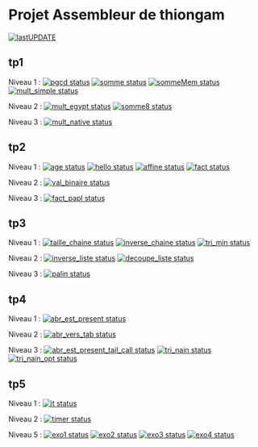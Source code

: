 # Projet Assembleur de thiongam

[![ lastUPDATE](https://CEP_Deploy.pages.ensimag.fr/CEP_TP_G3_2022_2023/EvalEP/thiongam_eval/lastupdate.svg)](https://CEP_Deploy.pages.ensimag.fr/CEP_TP_G3_2022_2023/EvalEP/thiongam_eval/0_lastupdate.log)

## tp1

Niveau 1 : 
[![pgcd status](https://CEP_Deploy.pages.ensimag.fr/CEP_TP_G3_2022_2023/EvalEP/thiongam_eval/pgcd.svg)](https://CEP_Deploy.pages.ensimag.fr/CEP_TP_G3_2022_2023/EvalEP/thiongam_eval/pgcd.log)
[![somme status](https://CEP_Deploy.pages.ensimag.fr/CEP_TP_G3_2022_2023/EvalEP/thiongam_eval/somme.svg)](https://CEP_Deploy.pages.ensimag.fr/CEP_TP_G3_2022_2023/EvalEP/thiongam_eval/somme.log)
[![sommeMem status](https://CEP_Deploy.pages.ensimag.fr/CEP_TP_G3_2022_2023/EvalEP/thiongam_eval/sommeMem.svg)](https://CEP_Deploy.pages.ensimag.fr/CEP_TP_G3_2022_2023/EvalEP/thiongam_eval/sommeMem.log)
[![mult_simple status](https://CEP_Deploy.pages.ensimag.fr/CEP_TP_G3_2022_2023/EvalEP/thiongam_eval/mult_simple.svg)](https://CEP_Deploy.pages.ensimag.fr/CEP_TP_G3_2022_2023/EvalEP/thiongam_eval/mult_simple.log)

Niveau 2 : 
[![mult_egypt status](https://CEP_Deploy.pages.ensimag.fr/CEP_TP_G3_2022_2023/EvalEP/thiongam_eval/mult_egypt.svg)](https://CEP_Deploy.pages.ensimag.fr/CEP_TP_G3_2022_2023/EvalEP/thiongam_eval/mult_egypt.log)
[![somme8 status](https://CEP_Deploy.pages.ensimag.fr/CEP_TP_G3_2022_2023/EvalEP/thiongam_eval/somme8.svg)](https://CEP_Deploy.pages.ensimag.fr/CEP_TP_G3_2022_2023/EvalEP/thiongam_eval/somme8.log)

Niveau 3 : 
[![mult_native status](https://CEP_Deploy.pages.ensimag.fr/CEP_TP_G3_2022_2023/EvalEP/thiongam_eval/mult_native.svg)](https://CEP_Deploy.pages.ensimag.fr/CEP_TP_G3_2022_2023/EvalEP/thiongam_eval/mult_native.log)


## tp2

Niveau 1 : 
[![age status](https://CEP_Deploy.pages.ensimag.fr/CEP_TP_G3_2022_2023/EvalEP/thiongam_eval/age.svg)](https://CEP_Deploy.pages.ensimag.fr/CEP_TP_G3_2022_2023/EvalEP/thiongam_eval/age.log)
[![hello status](https://CEP_Deploy.pages.ensimag.fr/CEP_TP_G3_2022_2023/EvalEP/thiongam_eval/hello.svg)](https://CEP_Deploy.pages.ensimag.fr/CEP_TP_G3_2022_2023/EvalEP/thiongam_eval/hello.log)
[![affine status](https://CEP_Deploy.pages.ensimag.fr/CEP_TP_G3_2022_2023/EvalEP/thiongam_eval/affine.svg)](https://CEP_Deploy.pages.ensimag.fr/CEP_TP_G3_2022_2023/EvalEP/thiongam_eval/affine.log)
[![fact status](https://CEP_Deploy.pages.ensimag.fr/CEP_TP_G3_2022_2023/EvalEP/thiongam_eval/fact.svg)](https://CEP_Deploy.pages.ensimag.fr/CEP_TP_G3_2022_2023/EvalEP/thiongam_eval/fact.log)

Niveau 2 : 
[![val_binaire status](https://CEP_Deploy.pages.ensimag.fr/CEP_TP_G3_2022_2023/EvalEP/thiongam_eval/val_binaire.svg)](https://CEP_Deploy.pages.ensimag.fr/CEP_TP_G3_2022_2023/EvalEP/thiongam_eval/val_binaire.log)

Niveau 3 : 
[![fact_papl status](https://CEP_Deploy.pages.ensimag.fr/CEP_TP_G3_2022_2023/EvalEP/thiongam_eval/fact_papl.svg)](https://CEP_Deploy.pages.ensimag.fr/CEP_TP_G3_2022_2023/EvalEP/thiongam_eval/fact_papl.log)


## tp3

Niveau 1 : 
[![taille_chaine status](https://CEP_Deploy.pages.ensimag.fr/CEP_TP_G3_2022_2023/EvalEP/thiongam_eval/taille_chaine.svg)](https://CEP_Deploy.pages.ensimag.fr/CEP_TP_G3_2022_2023/EvalEP/thiongam_eval/taille_chaine.log)
[![inverse_chaine status](https://CEP_Deploy.pages.ensimag.fr/CEP_TP_G3_2022_2023/EvalEP/thiongam_eval/inverse_chaine.svg)](https://CEP_Deploy.pages.ensimag.fr/CEP_TP_G3_2022_2023/EvalEP/thiongam_eval/inverse_chaine.log)
[![tri_min status](https://CEP_Deploy.pages.ensimag.fr/CEP_TP_G3_2022_2023/EvalEP/thiongam_eval/tri_min.svg)](https://CEP_Deploy.pages.ensimag.fr/CEP_TP_G3_2022_2023/EvalEP/thiongam_eval/tri_min.log)

Niveau 2 : 
[![inverse_liste status](https://CEP_Deploy.pages.ensimag.fr/CEP_TP_G3_2022_2023/EvalEP/thiongam_eval/inverse_liste.svg)](https://CEP_Deploy.pages.ensimag.fr/CEP_TP_G3_2022_2023/EvalEP/thiongam_eval/inverse_liste.log)
[![decoupe_liste status](https://CEP_Deploy.pages.ensimag.fr/CEP_TP_G3_2022_2023/EvalEP/thiongam_eval/decoupe_liste.svg)](https://CEP_Deploy.pages.ensimag.fr/CEP_TP_G3_2022_2023/EvalEP/thiongam_eval/decoupe_liste.log)

Niveau 3 : 
[![palin status](https://CEP_Deploy.pages.ensimag.fr/CEP_TP_G3_2022_2023/EvalEP/thiongam_eval/palin.svg)](https://CEP_Deploy.pages.ensimag.fr/CEP_TP_G3_2022_2023/EvalEP/thiongam_eval/palin.log)


## tp4

Niveau 1 : 
[![abr_est_present status](https://CEP_Deploy.pages.ensimag.fr/CEP_TP_G3_2022_2023/EvalEP/thiongam_eval/abr_est_present.svg)](https://CEP_Deploy.pages.ensimag.fr/CEP_TP_G3_2022_2023/EvalEP/thiongam_eval/abr_est_present.log)

Niveau 2 : 
[![abr_vers_tab status](https://CEP_Deploy.pages.ensimag.fr/CEP_TP_G3_2022_2023/EvalEP/thiongam_eval/abr_vers_tab.svg)](https://CEP_Deploy.pages.ensimag.fr/CEP_TP_G3_2022_2023/EvalEP/thiongam_eval/abr_vers_tab.log)

Niveau 3 : 
[![abr_est_present_tail_call status](https://CEP_Deploy.pages.ensimag.fr/CEP_TP_G3_2022_2023/EvalEP/thiongam_eval/abr_est_present_tail_call.svg)](https://CEP_Deploy.pages.ensimag.fr/CEP_TP_G3_2022_2023/EvalEP/thiongam_eval/abr_est_present_tail_call.log)
[![tri_nain status](https://CEP_Deploy.pages.ensimag.fr/CEP_TP_G3_2022_2023/EvalEP/thiongam_eval/tri_nain.svg)](https://CEP_Deploy.pages.ensimag.fr/CEP_TP_G3_2022_2023/EvalEP/thiongam_eval/tri_nain.log)
[![tri_nain_opt status](https://CEP_Deploy.pages.ensimag.fr/CEP_TP_G3_2022_2023/EvalEP/thiongam_eval/tri_nain_opt.svg)](https://CEP_Deploy.pages.ensimag.fr/CEP_TP_G3_2022_2023/EvalEP/thiongam_eval/tri_nain_opt.log)


## tp5

Niveau 1 : 
[![it status](https://CEP_Deploy.pages.ensimag.fr/CEP_TP_G3_2022_2023/EvalEP/thiongam_eval/it.svg)](https://CEP_Deploy.pages.ensimag.fr/CEP_TP_G3_2022_2023/EvalEP/thiongam_eval/it.log)

Niveau 2 : 
[![timer status](https://CEP_Deploy.pages.ensimag.fr/CEP_TP_G3_2022_2023/EvalEP/thiongam_eval/timer.svg)](https://CEP_Deploy.pages.ensimag.fr/CEP_TP_G3_2022_2023/EvalEP/thiongam_eval/timer.log)

Niveau 5 : 
[![exo1 status](https://CEP_Deploy.pages.ensimag.fr/CEP_TP_G3_2022_2023/EvalEP/thiongam_eval/exo1.svg)](https://CEP_Deploy.pages.ensimag.fr/CEP_TP_G3_2022_2023/EvalEP/thiongam_eval/exo1.log)
[![exo2 status](https://CEP_Deploy.pages.ensimag.fr/CEP_TP_G3_2022_2023/EvalEP/thiongam_eval/exo2.svg)](https://CEP_Deploy.pages.ensimag.fr/CEP_TP_G3_2022_2023/EvalEP/thiongam_eval/exo2.log)
[![exo3 status](https://CEP_Deploy.pages.ensimag.fr/CEP_TP_G3_2022_2023/EvalEP/thiongam_eval/exo3.svg)](https://CEP_Deploy.pages.ensimag.fr/CEP_TP_G3_2022_2023/EvalEP/thiongam_eval/exo3.log)
[![exo4 status](https://CEP_Deploy.pages.ensimag.fr/CEP_TP_G3_2022_2023/EvalEP/thiongam_eval/exo4.svg)](https://CEP_Deploy.pages.ensimag.fr/CEP_TP_G3_2022_2023/EvalEP/thiongam_eval/exo4.log)


